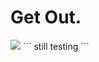 <h1>Get Out.</h1>
<img src="https://static.wikia.nocookie.net/1f3f79f7-5f43-42d6-b3aa-129c5606be44">
```
    still testing
```

